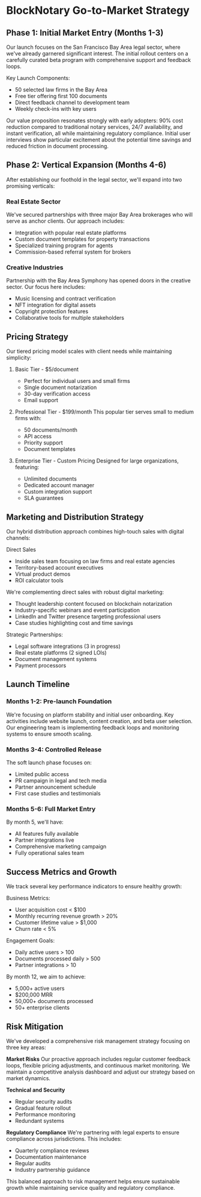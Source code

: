 # BlockNotary Go-to-Market Strategy

## Phase 1: Initial Market Entry (Months 1-3)

Our launch focuses on the San Francisco Bay Area legal sector, where we've already garnered significant interest. The initial rollout centers on a carefully curated beta program with comprehensive support and feedback loops.

Key Launch Components:

* 50 selected law firms in the Bay Area
* Free tier offering first 100 documents
* Direct feedback channel to development team
* Weekly check-ins with key users

Our value proposition resonates strongly with early adopters: 90% cost reduction compared to traditional notary services, 24/7 availability, and instant verification, all while maintaining regulatory compliance. Initial user interviews show particular excitement about the potential time savings and reduced friction in document processing.

## Phase 2: Vertical Expansion (Months 4-6)

After establishing our foothold in the legal sector, we'll expand into two promising verticals:

### Real Estate Sector
We've secured partnerships with three major Bay Area brokerages who will serve as anchor clients. Our approach includes:

* Integration with popular real estate platforms
* Custom document templates for property transactions
* Specialized training program for agents
* Commission-based referral system for brokers

### Creative Industries
Partnership with the Bay Area Symphony has opened doors in the creative sector. Our focus here includes:

* Music licensing and contract verification
* NFT integration for digital assets
* Copyright protection features
* Collaborative tools for multiple stakeholders

## Pricing Strategy

Our tiered pricing model scales with client needs while maintaining simplicity:

1. Basic Tier - $5/document
   * Perfect for individual users and small firms
   * Single document notarization
   * 30-day verification access
   * Email support

2. Professional Tier - $199/month
   This popular tier serves small to medium firms with:
   * 50 documents/month
   * API access
   * Priority support
   * Document templates

3. Enterprise Tier - Custom Pricing
   Designed for large organizations, featuring:
   * Unlimited documents
   * Dedicated account manager
   * Custom integration support
   * SLA guarantees

## Marketing and Distribution Strategy

Our hybrid distribution approach combines high-touch sales with digital channels:

Direct Sales

* Inside sales team focusing on law firms and real estate agencies
* Territory-based account executives
* Virtual product demos
* ROI calculator tools

We're complementing direct sales with robust digital marketing:

* Thought leadership content focused on blockchain notarization
* Industry-specific webinars and event participation
* LinkedIn and Twitter presence targeting professional users
* Case studies highlighting cost and time savings

Strategic Partnerships:

* Legal software integrations (3 in progress)
* Real estate platforms (2 signed LOIs)
* Document management systems
* Payment processors

## Launch Timeline

### Months 1-2: Pre-launch Foundation
We're focusing on platform stability and initial user onboarding. Key activities include website launch, content creation, and beta user selection. Our engineering team is implementing feedback loops and monitoring systems to ensure smooth scaling.

### Months 3-4: Controlled Release
The soft launch phase focuses on:

* Limited public access
* PR campaign in legal and tech media
* Partner announcement schedule
* First case studies and testimonials

### Months 5-6: Full Market Entry
By month 5, we'll have:

* All features fully available
* Partner integrations live
* Comprehensive marketing campaign
* Fully operational sales team

## Success Metrics and Growth

We track several key performance indicators to ensure healthy growth:

Business Metrics:

* User acquisition cost < $100
* Monthly recurring revenue growth > 20%
* Customer lifetime value > $1,000
* Churn rate < 5%

Engagement Goals:

* Daily active users > 100
* Documents processed daily > 500
* Partner integrations > 10

By month 12, we aim to achieve:

* 5,000+ active users
* $200,000 MRR
* 50,000+ documents processed
* 50+ enterprise clients

## Risk Mitigation

We've developed a comprehensive risk management strategy focusing on three key areas:

**Market Risks**
Our proactive approach includes regular customer feedback loops, flexible pricing adjustments, and continuous market monitoring. We maintain a competitive analysis dashboard and adjust our strategy based on market dynamics.

**Technical and Security**

* Regular security audits
* Gradual feature rollout
* Performance monitoring
* Redundant systems

**Regulatory Compliance**
We're partnering with legal experts to ensure compliance across jurisdictions. This includes:

* Quarterly compliance reviews
* Documentation maintenance
* Regular audits
* Industry partnership guidance

This balanced approach to risk management helps ensure sustainable growth while maintaining service quality and regulatory compliance.
